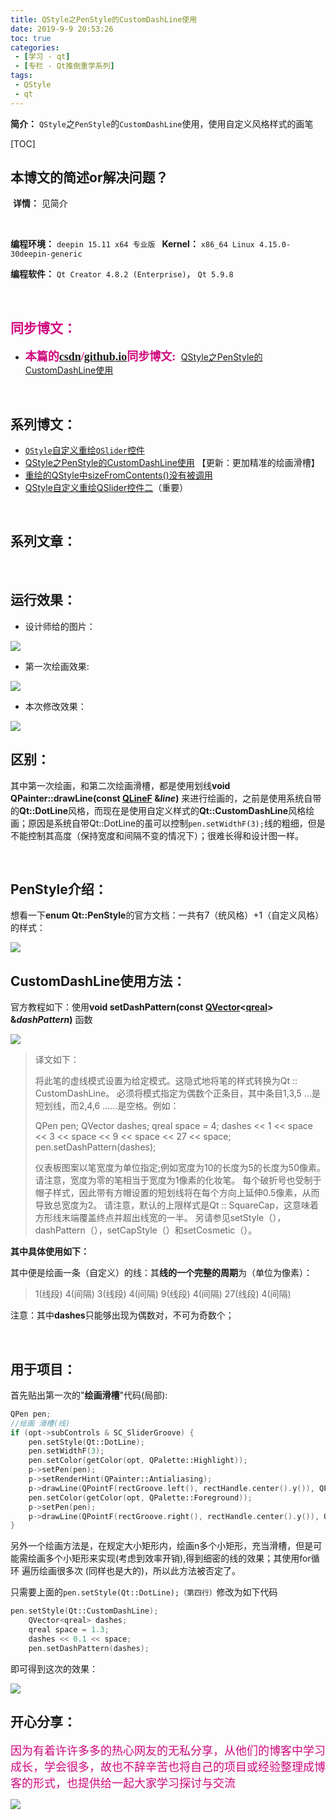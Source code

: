 ```yaml
---
title: QStyle之PenStyle的CustomDashLine使用
date: 2019-9-9 20:53:26
toc: true
categories: 
 - [学习 - qt]
 - [专栏 - Qt推倒重学系列]
tags: 
 - QStyle
 - qt
---
```




**简介：**  `QStyle`之`PenStyle`的`CustomDashLine`使用，使用自定义风格样式的画笔

<!-- more -->

[TOC]

## 本博文的简述or解决问题？

​		**详情：**  见简介

<br>

**编程环境：**  `deepin 15.11 x64 专业版 `    **Kernel：** `x86_64 Linux 4.15.0-30deepin-generic`

**编程软件：**  `Qt Creator 4.8.2 (Enterprise)`， `Qt 5.9.8`

<br>

## <font color=#D0087E  face="幼圆">同步博文：</font>

- <font color=#D0087E  size=4 face="幼圆">**本篇的[csdn](https://blog.csdn.net/qq_33154343)/[github.io](https://touwoyimuli.github.io/)同步博文:** </font> [QStyle之PenStyle的CustomDashLine使用](https://blog.csdn.net/qq_33154343/article/details/100659576)

<br>

## 系列博文：

- [`QStyle`自定义重绘`QSlider`控件](https://touwoyimuli.github.io/2019/09/04/QStyle%E8%87%AA%E5%AE%9A%E4%B9%89%E9%87%8D%E7%BB%98QSlider%E6%8E%A7%E4%BB%B6/) 
-  [QStyle之PenStyle的CustomDashLine使用](https://touwoyimuli.github.io/2019/09/09/QStyle%E4%B9%8BPenStyle%E7%9A%84CustomDashLine%E4%BD%BF%E7%94%A8/) 【更新：更加精准的绘画滑槽】
- [重绘的QStyle中sizeFromContents()没有被调用](https://touwoyimuli.github.io/2019/09/17/%E9%87%8D%E7%BB%98%E7%9A%84QStyle%E4%B8%ADsizeFromContents()%E6%B2%A1%E6%9C%89%E8%A2%AB%E8%B0%83%E7%94%A8/)
- [QStyle自定义重绘QSlider控件二](https://touwoyimuli.github.io/2019/09/17/QStyle%E8%87%AA%E5%AE%9A%E4%B9%89%E9%87%8D%E7%BB%98QSlider%E6%8E%A7%E4%BB%B6%E4%BA%8C/)（重要）

<br>

## 系列文章：

<br>

## 运行效果：

- 设计师给的图片：

<img src="https://raw.githubusercontent.com/touwoyimuli/FigureBed/master/img/20190909205624.jpg"/>



- 第一次绘画效果:

<img src="https://raw.githubusercontent.com/touwoyimuli/FigureBed/master/img/20190909205925.png"/>

- 本次修改效果：

<img src="https://raw.githubusercontent.com/touwoyimuli/FigureBed/master/img/20190909205749.png"/>

<br>

## 区别：

其中第一次绘画，和第二次绘画滑槽，都是使用划线**void QPainter::drawLine(const [QLineF](../qtcore/qlinef.html) &*line*)** 来进行绘画的，之前是使用系统自带的**Qt::DotLine**风格，而现在是使用自定义样式的**Qt::CustomDashLine**风格绘画；原因是系统自带Qt::DotLine的虽可以控制`pen.setWidthF(3);`线的粗细，但是不能控制其高度（保持宽度和间隔不变的情况下）；很难长得和设计图一样。

<br>

## PenStyle介绍：

想看一下**enum Qt::PenStyle**的官方文档：一共有7（统风格）+1（自定义风格）的样式：

<img src="https://raw.githubusercontent.com/touwoyimuli/FigureBed/master/img/20190909205515.jpg"/>

<br>

## CustomDashLine使用方法：

官方教程如下：使用**void setDashPattern(const [QVector](../qtcore/qvector.html)<[qreal](../qtcore/qtglobal.html#qreal-typedef)> &*dashPattern*)** 函数

<img src="https://raw.githubusercontent.com/touwoyimuli/FigureBed/master/img/20190909211752.png"/>

> 译文如下：
>
> 将此笔的虚线模式设置为给定模式。这隐式地将笔的样式转换为Qt :: CustomDashLine。
> 必须将模式指定为偶数个正条目，其中条目1,3,5 ...是短划线，而2,4,6 ......是空格。例如：
>
> QPen pen;
> QVector<qreal> dashes;
> qreal space = 4;
> dashes << 1 << space << 3 << space << 9 << space << 27 << space;
> pen.setDashPattern(dashes);
>
> 仪表板图案以笔宽度为单位指定;例如宽度为10的长度为5的长度为50像素。请注意，宽度为零的笔相当于宽度为1像素的化妆笔。
> 每个破折号也受制于帽子样式，因此带有方帽设置的短划线将在每个方向上延伸0.5像素，从而导致总宽度为2。
> 请注意，默认的上限样式是Qt :: SquareCap，这意味着方形线末端覆盖终点并超出线宽的一半。
> 另请参见setStyle（），dashPattern（），setCapStyle（）和setCosmetic（）。

**其中具体使用如下：**

其中便是绘画一条（自定义）的线：其**线的一个完整的周期**为（单位为像素）：

> 1(线段)       4(间隔)       3(线段)       4(间隔)       9(线段)       4(间隔)       27(线段)       4(间隔)  

注意：其中**dashes**只能够出现为偶数对，不可为奇数个；

<br>

## 用于项目：

首先贴出第一次的"**绘画滑槽**"代码(局部):

```cpp
QPen pen;
//绘画 滑槽(线)
if (opt->subControls & SC_SliderGroove) {
    pen.setStyle(Qt::DotLine);
    pen.setWidthF(3);
    pen.setColor(getColor(opt, QPalette::Highlight));
    p->setPen(pen);
    p->setRenderHint(QPainter::Antialiasing);
    p->drawLine(QPointF(rectGroove.left(), rectHandle.center().y()), QPointF(rectHandle.left(), rectHandle.center().y()));
    pen.setColor(getColor(opt, QPalette::Foreground));
    p->setPen(pen);
    p->drawLine(QPointF(rectGroove.right(), rectHandle.center().y()), QPointF(rectHandle.right(), rectHandle.center().y()));
}
```

另外一个绘画方法是，在规定大小矩形内，绘画n多个小矩形，充当滑槽，但是可能需绘画多个小矩形来实现(考虑到效率开销),得到细密的线的效果；其使用for循环 遍历绘画很多次 (同样也是大的)，所以此方法被否定了。

只需要上面的`pen.setStyle(Qt::DotLine);（第四行）`修改为如下代码

```cpp
pen.setStyle(Qt::CustomDashLine);
    QVector<qreal> dashes;
    qreal space = 1.3;
    dashes << 0.1 << space;
    pen.setDashPattern(dashes);
```

即可得到这次的效果：

<img src="https://raw.githubusercontent.com/touwoyimuli/FigureBed/master/img/20190909205749.png"/>

<br>

## 开心分享：

<font color=#D0087E size=4 face="幼圆">因为有着许许多多的热心网友的无私分享，从他们的博客中学习成长，学会很多，故也不辞辛苦也将自己的项目或经验整理成博客的形式，也提供给一起大家学习探讨与交流 </font>

<img src="https://raw.githubusercontent.com/touwoyimuli/FigureBed/master/img/20190829225308.jpg"/>